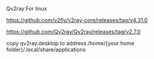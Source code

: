 Qv2ray For linux

https://github.com/v2fly/v2ray-core/releases/tag/v4.31.0

https://github.com/Qv2ray/Qv2ray/releases/tag/v2.7.0


copy qv2ray.desktop to address /home/{your home folder}/.local/share/applications
